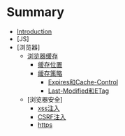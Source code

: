# Summary

* [Introduction](README.md)
* [JS] 
* [浏览器]
  * [浏览器缓存](chapter1/index.md)
    * [缓存位置](chapter1/1.md)
    * [缓存策略](chapter1/2.md)
      * [Expires和Cache-Control](chapter1/2-1.md)
      * [Last-Modified和ETag](chapter1/2-2.md)
  * [浏览器安全]
    * [xss注入](chapter2/1.md)
    * [CSRF注入](chapter2/2.md)
    * [https](chapter2/3.md)